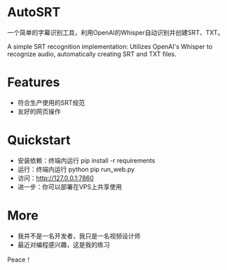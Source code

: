 # AutoSRT
一个简单的字幕识别工具，利用OpenAI的Whisper自动识别并创建SRT、TXT。

A simple SRT recognition implementation: Utilizes OpenAI's Whisper to recognize audio, automatically creating SRT and TXT files.


# Features
- 符合生产使用的SRT规范
- 友好的网页操作


# Quickstart
- 安装依赖：终端内运行 pip install -r requirements
- 运行：终端内运行 python pip run_web.py
- 访问：http://127.0.0.1:7860
- 进一步：你可以部署在VPS上共享使用


# More
- 我并不是一名开发者，我只是一名视频设计师
- 最近对编程感兴趣，这是我的练习

Peace！

